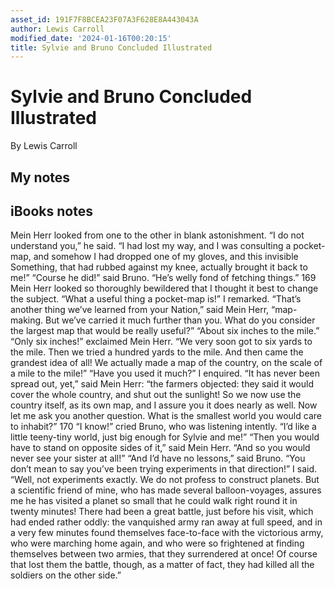 ```yaml
---
asset_id: 191F7F8BCEA23F07A3F628E8A443043A
author: Lewis Carroll
modified_date: '2024-01-16T00:20:15'
title: Sylvie and Bruno Concluded Illustrated
---
```


# Sylvie and Bruno Concluded Illustrated

By Lewis Carroll

## My notes <a name="my_notes_dont_delete"></a>



## iBooks notes <a name="ibooks_notes_dont_delete"></a>


Mein Herr looked from one to the other in
blank astonishment. “I do not understand
you,” he said. “I had lost my way, and I was
consulting a pocket-map, and somehow I had
dropped one of my gloves, and this invisible
Something, that had rubbed against my knee,
actually brought it back to me!”
“Course he did!” said Bruno. “He’s
welly fond of fetching things.”
169
Mein Herr looked so thoroughly bewildered
that I thought it best to change the subject.
“What a useful thing a pocket-map is!” I
remarked.
“That’s another thing we’ve learned from
your Nation,” said Mein Herr, “map-making.
But we’ve carried it much further than you.
What do you consider the largest map that
would be really useful?”
“About six inches to the mile.”
“Only six inches!” exclaimed Mein Herr.
“We very soon got to six yards to the mile.
Then we tried a hundred yards to the mile.
And then came the grandest idea of all! We
actually made a map of the country, on the
scale of a mile to the mile!”
“Have you used it much?” I enquired.
“It has never been spread out, yet,” said
Mein Herr: “the farmers objected: they said
it would cover the whole country, and shut out
the sunlight! So we now use the country itself,
as its own map, and I assure you it does
nearly as well. Now let me ask you another
question. What is the smallest world you
would care to inhabit?”
170
“I know!” cried Bruno, who was listening
intently. “I’d like a little teeny-tiny world,
just big enough for Sylvie and me!”
“Then you would have to stand on opposite
sides of it,” said Mein Herr. “And so you
would never see your sister at all!”
“And I’d have no lessons,” said Bruno.
“You don’t mean to say you’ve been trying
experiments in that direction!” I said.
“Well, not experiments exactly. We do not
profess to construct planets. But a scientific
friend of mine, who has made several balloon-voyages,
assures me he has visited a planet so
small that he could walk right round it in
twenty minutes! There had been a great
battle, just before his visit, which had ended
rather oddly: the vanquished army ran away
at full speed, and in a very few minutes found
themselves face-to-face with the victorious
army, who were marching home again, and
who were so frightened at finding themselves
between two armies, that they surrendered at
once! Of course that lost them the battle,
though, as a matter of fact, they had killed all
the soldiers on the other side.”